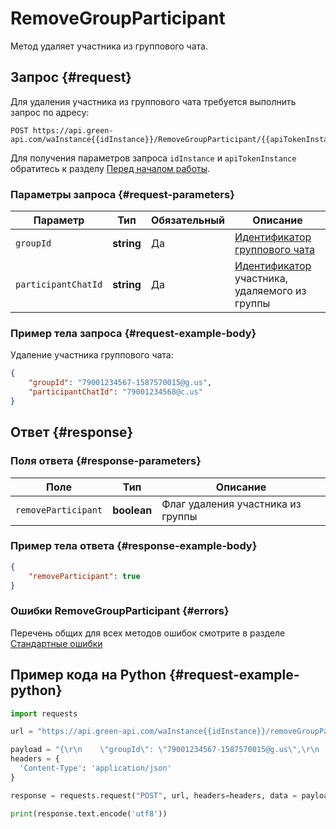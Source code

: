 # RemoveGroupParticipant

Метод удаляет участника из группового чата.

## Запрос {#request}

Для удаления участника из группового чата требуется выполнить запрос по адресу:
```
POST https://api.green-api.com/waInstance{{idInstance}}/RemoveGroupParticipant/{{apiTokenInstance}}
```

Для получения параметров запроса `idInstance` и `apiTokenInstance` обратитесь к разделу [Перед началом работы](../../before-start.md#parameters).

### Параметры запроса {#request-parameters}

Параметр | Тип | Обязательный | Описание
----- | ----- | ----- | -----
`groupId` | **string** | Да | [Идентификатор группового чата](../chat-id.md#gus)
`participantChatId` | **string** | Да | [Идентификатор](../chat-id.md#corr) участника, удаляемого из группы

### Пример тела запроса {#request-example-body}

Удаление участника группового чата:
```json
{
    "groupId": "79001234567-1587570015@g.us",
    "participantChatId": "79001234568@c.us"
}
```

## Ответ {#response}

### Поля ответа {#response-parameters}

Поле | Тип |  Описание
----- | ----- | ----- 
`removeParticipant` | **boolean** | Флаг удаления участника из группы

### Пример тела ответа {#response-example-body}

```json
{
    "removeParticipant": true
}
```

### Ошибки RemoveGroupParticipant {#errors}

Перечень общих для всех методов ошибок смотрите в разделе [Стандартные ошибки](../common-errors.md)

## Пример кода на Python  {#request-example-python}

```python
import requests

url = "https://api.green-api.com/waInstance{{idInstance}}/removeGroupParticipant/{{apiTokenInstance}}"

payload = "{\r\n    \"groupId\": \"79001234567-1587570015@g.us\",\r\n    \"participantChatId\": \"79001234568@c.us\",\r\n}"
headers = {
  'Content-Type': 'application/json'
}

response = requests.request("POST", url, headers=headers, data = payload)

print(response.text.encode('utf8'))
```